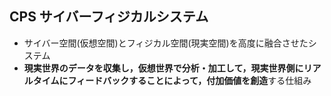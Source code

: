 ## CPS サイバーフィジカルシステム

- サイバー空間(仮想空間)とフィジカル空間(現実空間)を高度に融合させたシステム
- **現実世界のデータを収集し，仮想世界で分析・加工して，現実世界側にリアルタイムにフィードバックすることによって，付加価値を創造**する仕組み